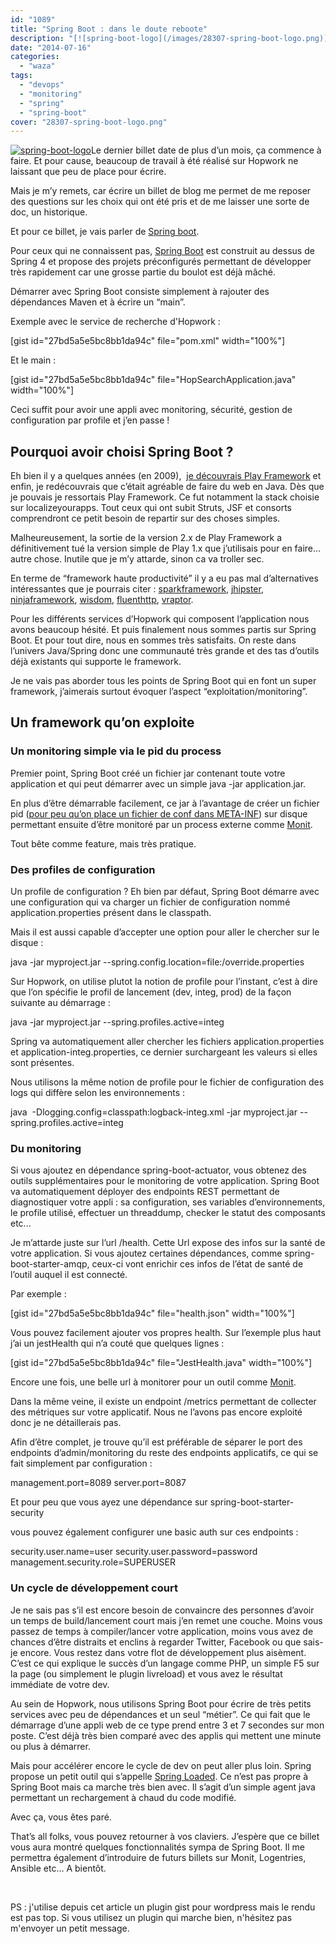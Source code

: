 ```yaml
---
id: "1089"
title: "Spring Boot : dans le doute reboote"
description: "[![spring-boot-logo](/images/28307-spring-boot-logo.png)](http://eventuallycoding.com/wp-content/uploads/2014/07/28307-spring-boot-logo.png)Le dernier..."
date: "2014-07-16"
categories: 
  - "waza"
tags: 
  - "devops"
  - "monitoring"
  - "spring"
  - "spring-boot"
cover: "28307-spring-boot-logo.png"
---
```


[![spring-boot-logo](/images/28307-spring-boot-logo.png)](http://eventuallycoding.com/wp-content/uploads/2014/07/28307-spring-boot-logo.png)Le dernier billet date de plus d’un mois, ça commence à faire. Et pour cause, beaucoup de travail à été réalisé sur Hopwork ne laissant que peu de place pour écrire.

Mais je m’y remets, car écrire un billet de blog me permet de me reposer des questions sur les choix qui ont été pris et de me laisser une sorte de doc, un historique.

Et pour ce billet, je vais parler de [Spring boot](http://projects.spring.io/spring-boot/).

Pour ceux qui ne connaissent pas, [Spring Boot](http://projects.spring.io/spring-boot/) est construit au dessus de Spring 4 et propose des projets préconfigurés permettant de développer très rapidement car une grosse partie du boulot est déjà mâché.

Démarrer avec Spring Boot consiste simplement à rajouter des dépendances Maven et à écrire un “main”.

Exemple avec le service de recherche d'Hopwork :

\[gist id="27bd5a5e5bc8bb1da94c" file="pom.xml" width="100%"\]

Et le main :

\[gist id="27bd5a5e5bc8bb1da94c" file="HopSearchApplication.java" width="100%"\]

Ceci suffit pour avoir une appli avec monitoring, sécurité, gestion de configuration par profile et j’en passe !

## Pourquoi avoir choisi Spring Boot ?

Eh bien il y a quelques années (en 2009),  [je découvrais Play Framework](http://www.eventuallycoding.com/index.php/jouons/) et enfin, je redécouvrais que c’était agréable de faire du web en Java. Dès que je pouvais je ressortais Play Framework. Ce fut notamment la stack choisie sur localizeyourapps. Tout ceux qui ont subit Struts, JSF et consorts comprendront ce petit besoin de repartir sur des choses simples.

Malheureusement, la sortie de la version 2.x de Play Framework a définitivement tué la version simple de Play 1.x que j’utilisais pour en faire… autre chose. Inutile que je m’y attarde, sinon ca va troller sec.

En terme de “framework haute productivité” il y a eu pas mal d’alternatives intéressantes que je pourrais citer : [sparkframework](http://www.sparkjava.com/), [jhipster](http://jhipster.github.io/), [ninjaframework](http://www.ninjaframework.org/), [wisdom](http://wisdom-framework.org/), [fluenthttp](https://github.com/CodeStory/fluent-http), [vraptor](http://www.vraptor.org/).

Pour les différents services d’Hopwork qui composent l’application nous avons beaucoup hésité. Et puis finalement nous sommes partis sur Spring Boot. Et pour tout dire, nous en sommes très satisfaits. On reste dans l’univers Java/Spring donc une communauté très grande et des tas d’outils déjà existants qui supporte le framework.

Je ne vais pas aborder tous les points de Spring Boot qui en font un super framework, j’aimerais surtout évoquer l’aspect “exploitation/monitoring”.

## Un framework qu’on exploite

### Un monitoring simple via le pid du process

Premier point, Spring Boot créé un fichier jar contenant toute votre application et qui peut démarrer avec un simple java -jar application.jar.

En plus d’être démarrable facilement, ce jar à l’avantage de créer un fichier pid ([pour peu qu’on place un fichier de conf dans META-INF](http://www.kubrynski.com/2014/05/managing-spring-boot-application.html)) sur disque permettant ensuite d’être monitoré par un process externe comme [Monit](http://mmonit.com/monit/).

Tout bête comme feature, mais très pratique.

### Des profiles de configuration

Un profile de configuration ? Eh bien par défaut, Spring Boot démarre avec une configuration qui va charger un fichier de configuration nommé application.properties présent dans le classpath.

Mais il est aussi capable d’accepter une option pour aller le chercher sur le disque :

java -jar myproject.jar --spring.config.location=file:/override.properties

Sur Hopwork, on utilise plutot la notion de profile pour l’instant, c’est à dire que l’on spécifie le profil de lancement (dev, integ, prod) de la façon suivante au démarrage :

java -jar myproject.jar --spring.profiles.active=integ

Spring va automatiquement aller chercher les fichiers application.properties et application-integ.properties, ce dernier surchargeant les valeurs si elles sont présentes.

Nous utilisons la même notion de profile pour le fichier de configuration des logs qui diffère selon les environnements :

java  -Dlogging.config=classpath:logback-integ.xml -jar myproject.jar --spring.profiles.active=integ

### Du monitoring

Si vous ajoutez en dépendance spring-boot-actuator, vous obtenez des outils supplémentaires pour le monitoring de votre application. Spring Boot va automatiquement déployer des endpoints REST permettant de diagnostiquer votre appli : sa configuration, ses variables d’environnements, le profile utilisé, effectuer un threaddump, checker le statut des composants etc...

Je m’attarde juste sur l’url /health. Cette Url expose des infos sur la santé de votre application. Si vous ajoutez certaines dépendances, comme spring-boot-starter-amqp, ceux-ci vont enrichir ces infos de l’état de santé de l’outil auquel il est connecté.

Par exemple :

\[gist id="27bd5a5e5bc8bb1da94c" file="health.json" width="100%"\]

Vous pouvez facilement ajouter vos propres health. Sur l’exemple plus haut j’ai un jestHealth qui n’a couté que quelques lignes :

\[gist id="27bd5a5e5bc8bb1da94c" file="JestHealth.java" width="100%"\]

Encore une fois, une belle url à monitorer pour un outil comme [Monit](http://mmonit.com/monit/).

Dans la même veine, il existe un endpoint /metrics permettant de collecter des métriques sur votre applicatif. Nous ne l’avons pas encore exploité donc je ne détaillerais pas.

Afin d’être complet, je trouve qu’il est préférable de séparer le port des endpoints d’admin/monitoring du reste des endpoints applicatifs, ce qui se fait simplement par configuration :

management.port=8089
server.port=8087

Et pour peu que vous ayez une dépendance sur spring-boot-starter-security

vous pouvez également configurer une basic auth sur ces endpoints :

security.user.name=user
security.user.password=password
management.security.role=SUPERUSER

### Un cycle de développement court

Je ne sais pas s’il est encore besoin de convaincre des personnes d’avoir un temps de build/lancement court mais j’en remet une couche. Moins vous passez de temps à compiler/lancer votre application, moins vous avez de chances d’être distraits et enclins à regarder Twitter, Facebook ou que sais-je encore. Vous restez dans votre flot de développement plus aisèment. C’est ce qui explique le succès d’un langage comme PHP, un simple F5 sur la page (ou simplement le plugin livreload) et vous avez le résultat immédiate de votre dev.

Au sein de Hopwork, nous utilisons Spring Boot pour écrire de très petits services avec peu de dépendances et un seul “métier”. Ce qui fait que le démarrage d’une appli web de ce type prend entre 3 et 7 secondes sur mon poste. C’est déjà très bien comparé avec des applis qui mettent une minute ou plus à démarrer.

Mais pour accélérer encore le cycle de dev on peut aller plus loin. Spring propose un petit outil qui s’appelle [Spring Loaded](https://github.com/spring-projects/spring-loaded). Ce n’est pas propre à Spring Boot mais ca marche très bien avec. Il s’agit d’un simple agent java permettant un rechargement à chaud du code modifié.

Avec ça, vous êtes paré.

That’s all folks, vous pouvez retourner à vos claviers. J’espère que ce billet vous aura montré quelques fonctionnalités sympa de Spring Boot. Il me permettra également d’introduire de futurs billets sur Monit, Logentries, Ansible etc… A bientôt.

 

PS : j'utilise depuis cet article un plugin gist pour wordpress mais le rendu est pas top. Si vous utilisez un plugin qui marche bien, n'hésitez pas m'envoyer un petit message.
